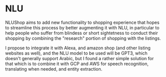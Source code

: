 # NLU

NLUShop aims to add new functionality to shopping experience that hopes to streamline this process by better augmenting it with NLU, in particular to help people who suffer from blindess or short sightetness to conduct their shopping by combining the "research" portion of shopping with the listings.

I propose to integrate it with Alexa, and amazon shop (and other listing websites as well), and the NLU model to be used will be GPT3, which doesn't generally support Arabic, but I found a rather simple solution for that which is to combine it with GCP and AWS for speech recognition, translating when needed, and entity extraction.

